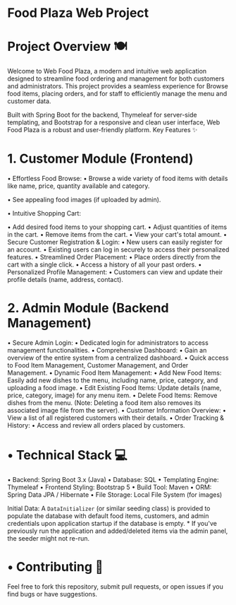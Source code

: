 # Food Plaza Web Project
# Project Overview 🍽️
Welcome to Web Food Plaza, a modern and intuitive web application designed to streamline food ordering and management for both customers and administrators. This project provides a seamless experience for Browse food items, placing orders, and for staff to efficiently manage the menu and customer data.

Built with Spring Boot for the backend, Thymeleaf for server-side templating, and Bootstrap for a responsive and clean user interface, Web Food Plaza is a robust and user-friendly platform.
Key Features ✨

# 1. Customer Module (Frontend)
• Effortless Food Browse:
 • Browse a wide variety of food items with details like name, price, quantity available and category.
  
  • See appealing food images (if uploaded by admin).
  
• Intuitive Shopping Cart:

  • Add desired food items to your shopping cart.
  • Adjust quantities of items in the cart.
  • Remove items from the cart.
  • View your cart's total amount.
• Secure Customer Registration & Login:
  • New users can easily register for an account.
  • Existing users can log in securely to access their personalized features.
• Streamlined Order Placement:
  • Place orders directly from the cart with a single click.
  • Access a history of all your past orders.
• Personalized Profile Management:
  • Customers can view and update their profile details (name, address, contact).

# 2. Admin Module (Backend Management)
• Secure Admin Login:
  • Dedicated login for administrators to access management functionalities.
• Comprehensive Dashboard:
  • Gain an overview of the entire system from a centralized dashboard.
  • Quick access to Food Item Management, Customer Management, and Order Management.
• Dynamic Food Item Management:
  • Add New Food Items: Easily add new dishes to the menu, including name, price, category, and uploading a food image.
  • Edit Existing Food Items: Update details (name, price, category, image) for any menu item.
  • Delete Food Items: Remove dishes from the menu. (Note: Deleting a food item also removes its associated image file from the server).
  • Customer Information Overview:
  • View a list of all registered customers with their details.
• Order Tracking & History:
  • Access and review all orders placed by customers.

# • Technical Stack 💻
  • Backend: Spring Boot 3.x (Java)
  • Database: SQL
  • Templating Engine: Thymeleaf
  • Frontend Styling: Bootstrap 5
  • Build Tool: Maven 
  • ORM: Spring Data JPA / Hibernate
  • File Storage: Local File System (for images)
  
Initial Data: A `DataInitializer` (or similar seeding class) is provided to populate the database with default food items, customers, and admin credentials upon application startup if the database is empty.
    * If you've previously run the application and added/deleted items via the admin panel, the seeder might not re-run. 

# • Contributing 🤝
Feel free to fork this repository, submit pull requests, or open issues if you find bugs or have suggestions.

